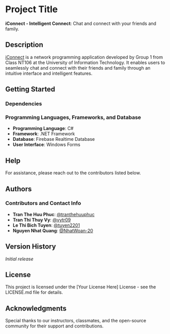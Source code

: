 # Project Title

**iConnect - Intelligent Connect**: Chat and connect with your friends and family.

## Description

[iConnect](https://www.taskade.com/d/6K8rPuB4FFmJ68n2?from=shared) is a network programming application developed by Group 1 from Class NT106 at the University of Information Technology. It enables users to seamlessly chat and connect with their friends and family through an intuitive interface and intelligent features.

## Getting Started

### Dependencies

### Programming Languages, Frameworks, and Database
- **Programming Language**: C#
- **Framework**: .NET Framework
- **Database**: Firebase Realtime Database
- **User Interface**: Windows Forms

## Help

For assistance, please reach out to the contributors listed below.

## Authors

### Contributors and Contact Info
- **Tran The Huu Phuc**: [@tranthehuuphuc](https://github.com/tranthehuuphuc)
- **Tran Thi Thuy Vy**: [@vytr09](https://github.com/vytr09)
- **Le Thi Bich Tuyen**: [@tuyen2201](https://github.com/tuyen2201)
- **Nguyen Nhat Quang**: [@NhatWoan-20](https://github.com/NhatWoan-20)

## Version History

*Initial release*

## License

This project is licensed under the [Your License Here] License - see the LICENSE.md file for details.

## Acknowledgments

Special thanks to our instructors, classmates, and the open-source community for their support and contributions.
